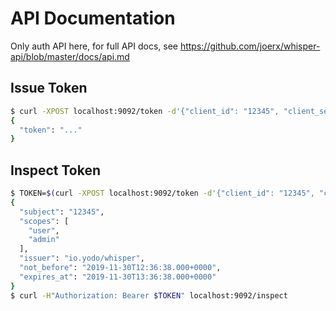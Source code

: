 # API Documentation

Only auth API here, for full API docs, see https://github.com/joerx/whisper-api/blob/master/docs/api.md

## Issue Token

```sh
$ curl -XPOST localhost:9092/token -d'{"client_id": "12345", "client_secret": "hellosecret"}' -H"Content-type: application/json"
{
  "token": "..."
}
```

## Inspect Token

```sh
$ TOKEN=$(curl -XPOST localhost:9092/token -d'{"client_id": "12345", "client_secret": "hellosecret"}' -H"Content-type: application/json" | jq -r '.token') 
{
  "subject": "12345",
  "scopes": [
    "user",
    "admin"
  ],
  "issuer": "io.yodo/whisper",
  "not_before": "2019-11-30T12:36:38.000+0000",
  "expires_at": "2019-11-30T13:36:38.000+0000"
}
$ curl -H"Authorization: Bearer $TOKEN" localhost:9092/inspect
```
